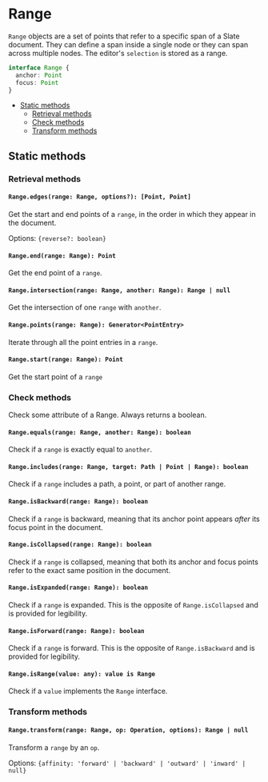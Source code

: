 # Range

`Range` objects are a set of points that refer to a specific span of a Slate document. They can define a span inside a single node or they can span across multiple nodes. The editor's `selection` is stored as a range.

```typescript
interface Range {
  anchor: Point
  focus: Point
}
```

- [Static methods](range.md#static-methods)
  - [Retrieval methods](range.md#retrieval-methods)
  - [Check methods](range.md#check-methods)
  - [Transform methods](range.md#transform-methods)

## Static methods

### Retrieval methods

#### `Range.edges(range: Range, options?): [Point, Point]`

Get the start and end points of a `range`, in the order in which they appear in the document.

Options: `{reverse?: boolean}`

#### `Range.end(range: Range): Point`

Get the end point of a `range`.

#### `Range.intersection(range: Range, another: Range): Range | null`

Get the intersection of one `range` with `another`.

#### `Range.points(range: Range): Generator<PointEntry>`

Iterate through all the point entries in a `range`.

#### `Range.start(range: Range): Point`

Get the start point of a `range`

### Check methods

Check some attribute of a Range. Always returns a boolean.

#### `Range.equals(range: Range, another: Range): boolean`

Check if a `range` is exactly equal to `another`.

#### `Range.includes(range: Range, target: Path | Point | Range): boolean`

Check if a `range` includes a path, a point, or part of another range.

#### `Range.isBackward(range: Range): boolean`

Check if a `range` is backward, meaning that its anchor point appears _after_ its focus point in the document.

#### `Range.isCollapsed(range: Range): boolean`

Check if a `range` is collapsed, meaning that both its anchor and focus points refer to the exact same position in the document.

#### `Range.isExpanded(range: Range): boolean`

Check if a `range` is expanded. This is the opposite of `Range.isCollapsed` and is provided for legibility.

#### `Range.isForward(range: Range): boolean`

Check if a `range` is forward. This is the opposite of `Range.isBackward` and is provided for legibility.

#### `Range.isRange(value: any): value is Range`

Check if a `value` implements the `Range` interface.

### Transform methods

#### `Range.transform(range: Range, op: Operation, options): Range | null`

Transform a `range` by an `op`.

Options: `{affinity: 'forward' | 'backward' | 'outward' | 'inward' | null}`
